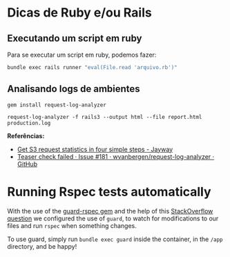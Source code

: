 # Dicas de Ruby e/ou Rails

## Executando um script em ruby

Para se executar um script em ruby, podemos fazer:

~~~ Bash
bundle exec rails runner "eval(File.read 'arquivo.rb')"
~~~

## Analisando logs de ambientes

    gem install request-log-analyzer

    request-log-analyzer -f rails3 --output html --file report.html production.log

**Referências:**

- [Get S3 request statistics in four simple steps - Jayway](http://www.jayway.com/2013/02/14/get-s3-request-statistics-in-four-simple-steps/)
- [Teaser check failed · Issue #181 · wvanbergen/request-log-analyzer · GitHub](https://github.com/wvanbergen/request-log-analyzer/issues/181)

# Running Rspec tests automatically

With the use of the [guard-rspec gem](https://github.com/guard/guard-rspec) and the help of this [StackOverflow question](http://stackoverflow.com/questions/17974421/automatically-run-rspec-when-plain-old-ruby-not-rails-files-change) we configured the use of `guard`, to watch for modifications to our files and run `rspec` when something changes.

To use guard, simply run `bundle exec guard` inside the container, in the `/app` directory, and be happy!
